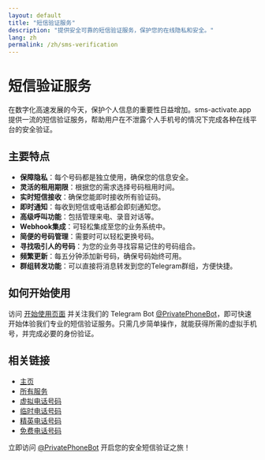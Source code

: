 ```yaml
---
layout: default
title: "短信验证服务"
description: "提供安全可靠的短信验证服务，保护您的在线隐私和安全。"
lang: zh
permalink: /zh/sms-verification
---
```


# 短信验证服务

在数字化高速发展的今天，保护个人信息的重要性日益增加。sms-activate.app 提供一流的短信验证服务，帮助用户在不泄露个人手机号的情况下完成各种在线平台的安全验证。

## 主要特点

- **保障隐私**：每个号码都是独立使用，确保您的信息安全。
- **灵活的租用期限**：根据您的需求选择号码租用时间。
- **实时短信接收**：确保您能即时接收所有验证码。
- **即时通知**：每收到短信或电话都会即刻通知您。
- **高级呼叫功能**：包括管理来电、录音对话等。
- **Webhook集成**：可轻松集成至您的业务系统中。
- **简便的号码管理**：需要时可以轻松更换号码。
- **寻找吸引人的号码**：为您的业务寻找容易记住的号码组合。
- **频繁更新**：每五分钟添加新号码，确保号码始终可用。
- **群组转发功能**：可以直接将消息转发到您的Telegram群组，方便快捷。

## 如何开始使用

访问 [开始使用页面](/zh/get-started) 并关注我们的 Telegram Bot [@PrivatePhoneBot](https://t.me/PrivatePhoneBot)，即可快速开始体验我们专业的短信验证服务。只需几步简单操作，就能获得所需的虚拟手机号，并完成必要的身份验证。

## 相关链接

- [主页](/zh/)
- [所有服务](/zh/services)
- [虚拟电话号码](/zh/virtual-phone-numbers)
- [临时电话号码](/zh/temporary-phone-numbers)
- [精英电话号码](/zh/elite-phone-numbers)
- [免费电话号码](/zh/free-phone-numbers)
  
立即访问 [@PrivatePhoneBot](https://t.me/PrivatePhoneBot) 开启您的安全短信验证之旅！